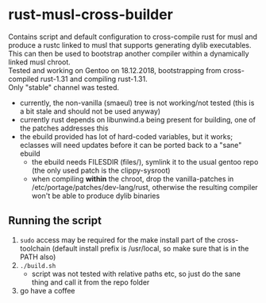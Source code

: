# rust-musl-cross-builder

Contains script and default configuration to cross-compile rust for musl and produce a rustc linked to musl that supports generating dylib executables.  
This can then be used to bootstrap another compiler within a dynamically linked musl chroot.  
Tested and working on Gentoo on 18.12.2018, bootstrapping from cross-compiled rust-1.31 and compiling rust-1.31.  
Only "stable" channel was tested.  

* currently, the non-vanilla (smaeul) tree is not working/not tested (this is a bit stale and should not be used anyway)
* currently rust depends on libunwind.a being present for building, one of the patches addresses this
* the ebuild provided has lot of hard-coded variables, but it works; eclasses will need updates before it can be ported back to a "sane" ebuild
    * the ebuild needs FILESDIR (files/), symlink it to the usual gentoo repo (the only used patch is the clippy-sysroot)
    * when compiling **within** the chroot, drop the vanilla-patches in /etc/portage/patches/dev-lang/rust, otherwise the resulting compiler won't be able to produce dylib binaries

## Running the script
1. `sudo` access may be required for the make install part of the cross-toolchain (default install prefix is /usr/local, so make sure that is in the PATH also)
1. `./build.sh`
    * script was not tested with relative paths etc, so just do the sane thing and call it from the repo folder
1. go have a coffee
